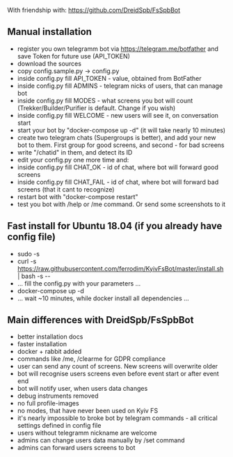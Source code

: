 With friendship with: https://github.com/DreidSpb/FsSpbBot

Manual installation
-----------------------------------
* register you own telegramm bot via https://telegram.me/botfather and save Token for future use (API_TOKEN)
* download the sources
* copy config.sample.py -> config.py
* inside config.py fill API_TOKEN - value, obtained from BotFather
* inside config.py fill ADMINS - telegram nicks of users, that can manage bot
* inside config.py fill MODES - what screens you bot will count (Trekker/Builder/Purifier is default. Change if you wish)
* inside config.py fill WELCOME - new users will see it, on conversation start
* start your bot by "docker-compose up -d" (it will take nearly 10 minutes)
* create two telegram chats (Supergroups is better), and add your new bot to them. First group for good screens, and second - for bad screens
* write "/chatid" in them, and detect its ID
* edit your config.py one more time and:
* inside config.py fill CHAT_OK - id of chat, where bot will forward good screens
* inside config.py fill CHAT_FAIL - id of chat, where bot will forward bad screens (that it cant to recognize)
* restart bot with "docker-compose restart"
* test you bot with /help or /me command. Or send some screenshots to it


Fast install for Ubuntu 18.04 (if you already have config file)
-----------------------------------
* sudo -s
* curl -s https://raw.githubusercontent.com/ferrodim/KyivFsBot/master/install.sh | bash -s --
* ... fill the config.py with your parameters ...
* docker-compose up -d
* ... wait ~10 minutes, while docker install all dependencies ...


Main differences with DreidSpb/FsSpbBot
-----------------------------------
* better installation docs
* faster installation
* docker + rabbit added
* commands like /me, /clearme for GDPR compliance
* user can send any count of screens. New screens will overwrite older
* bot will recognise users screens even before event start or after event end
* bot will notify user, when users data changes
* debug instruments removed
* no full profile-images
* no modes, that have never been used on Kyiv FS
* it's nearly impossible to broke bot by telegram commands - all critical settings defined in config file
* users without telegramm nickname are welcome
* admins can change users data manually by /set command
* admins can forward users screens to bot
